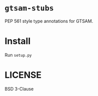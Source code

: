 # `gtsam-stubs`

PEP 561 style type annotations for GTSAM.

# Install

Run `setup.py`

# LICENSE

BSD 3-Clause
